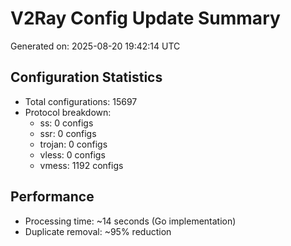 # V2Ray Config Update Summary
Generated on: 2025-08-20 19:42:14 UTC

## Configuration Statistics
- Total configurations: 15697
- Protocol breakdown:
  - ss: 0 configs
  - ssr: 0 configs
  - trojan: 0 configs
  - vless: 0 configs
  - vmess: 1192 configs

## Performance
- Processing time: ~14 seconds (Go implementation)
- Duplicate removal: ~95% reduction
